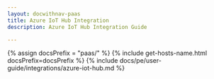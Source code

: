 ```yaml
---
layout: docwithnav-paas
title: Azure IoT Hub Integration
description: Azure IoT Hub Integration Guide 

---
```

{% assign docsPrefix = "paas/" %}
{% include get-hosts-name.html docsPrefix=docsPrefix %}
{% include docs/pe/user-guide/integrations/azure-iot-hub.md %}
